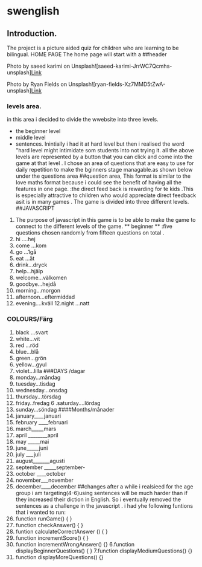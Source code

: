 # swenglish
## Introduction.
The project  is  a picture aided quiz for children who are learning to be bilingual. 
HOME PAGE
The home page  will start with a 
##header

Photo by saeed karimi on Unsplash![saeed-karimi-JrrWC7Qcmhs-unsplash][Link](https://user-images.githubusercontent.com/83753891/130230147-f5193dfc-4da8-4595-8fa7-af70795f732e.jpg)


Photo by Ryan Fields on Unsplash![ryan-fields-Xz7MMD5tZwA-unsplash][Link](https://user-images.githubusercontent.com/83753891/130231263-6183ac84-2b5b-4b4e-bbd7-c5223407a5fe.jpg)
### levels area.
 in this area i  decided to divide the wwebsite into three levels.
 * the beginner level
 * middle level 
 * sentences.
 Inintially i had it at hard level but then i realised the word "hard level might intimidate som students into not trying it.
 all the above levels are represented by a button that you can click and come into the game at that level .
 I chose an area of questions that are easy to use for daily repetition to make the bginners stage managable.as shown below under the questions area
##question area,
This format is similar to the love maths format because i could see the benefit of having all the features in one page.
 :the direct feed back is rewarding for te kids .This is especially attractive to children who would appreciate direct feedback asit is in many games .
The game  is divided  into three different levels.
##JAVASCRIPT
1. The purpose of javascript in this game is to be able to make the game to connect to the different levels of the game.
** beginner **
:five questions chosen randomly from fifteen questions on total .
1. hi ....hej
2. come ...kom
3. go ...1gå
4.  eat ...ät
5. drink...dryck
6. help...hjälp
7. welcome...välkomen 
8. goodbye...hejdå
9. morning...morgon
10. afternoon...eftermiddad
11. evening....kväll
12.night ...natt
### COLOURS/Färg
1. black ...svart
2. white...vit
3. red ...röd
4. blue...blå
5. green...grön 
6. yellow...gyul
7. violet...lilla
###DAYS /dagar
1. monday...måndag
2. tuesday...tisdag
3. wednesday...onsdag
4. thursday...törsdag
5. friday..fredag
6 .saturday....lördag
7. sunday...söndag
####Months/månader 
1. january____januari
2. february ____februari
3. march_____mars
4. april ________april
5. may _____mai
6. june_____juni
7. july ___juli
8.  august_______agusti
9.  september _____september-
10. october ____october
11. november___november
12. december____december
##changes
after a while i realsieed for the age group i am targeting(4-6)using sentences will be much harder than if they increased their diction in English. So i eventually removed the sentences as a challenge 
in  the javascript . i had yhe following funtions that i wanted to run:
1. function runGame() { }
2. function checkAnswer() { }
3. funtion calculateCorrectAnswer () { }
4. function incrementScore() { }
5. function incrementWrongAnswer() {}
 6.function displayBeginnerQuestions() { }
 7.function displayMediumQuestions() {}
 8. function displayMoreQuestions() {}

